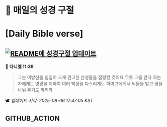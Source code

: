 # 🙏 매일의 성경 구절
# [Daily Bible verse]
## [![README에 성경구절 업데이트](https://github.com/DONGSUKA/first_test/actions/workflows/update-readme-bible.yml/badge.svg)](https://github.com/DONGSUKA/first_test/actions/workflows/update-readme-bible.yml)
<!-- START_BIBLE_VERSE -->
📖 **다니엘 11:39**
> 그는 이방신을 힘입어 크게 견고한 산성들을 점령할 것이요 무릇 그를 안다 하는 자에게는 영광을 더하여 여러 백성을 다스리게도 하며그에게서 뇌물을 받고 땅을 나눠 주기도 하리라

🕊️ _업데이트 시각: 2025-08-06 17:47:05 KST_
  <!-- END_BIBLE_VERSE -->
## GITHUB_ACTION

